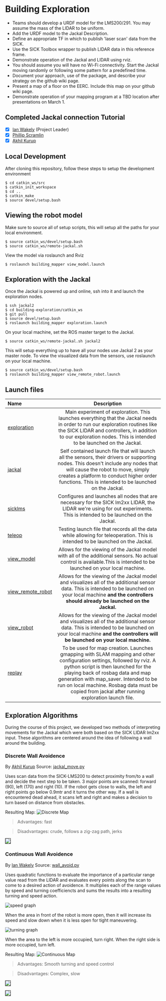# Building Exploration

- Teams should develop a URDF model for the LMS200/291. You may assume the mass of the LIDAR to be uniform.
- Add the URDF model to the Jackal Description.
- Define an appropriate TF in which to publish 'laser scan' data from the SICK.
- Use the SICK Toolbox wrapper to publish LIDAR data in this reference frame.
- Demonstrate operation of the Jackal and LIDAR using rviz.
- You should assume you will have no Wi-Fi connectivity. Start the Jackal moving randomly or following some pattern for a predefined time.
- Document your approach, use of the package, and describe your strategy on the github wiki page.
- Present a map of a floor on the EERC. Include this map on your github wiki page.
- Demonstrate operation of your mapping program at a TBD location after presentations on March 1.

## Completed Jackal connection Tutorial
- [x] [Ian Wakely](https://github.com/raveious) (Project Leader)
- [x] [Phillip Scramlin](https://github.com/pdscraml)
- [x] [Akhil Kurup](https://github.com/amkurup)

## Local Development

After cloning this repository, follow these steps to setup the development environment
```
$ cd catkin_ws/src
$ catkin_init_workspace
$ cd ..
$ catkin_make
$ source devel/setup.bash
```

## Viewing the robot model

Make sure to source all of setup scripts, this will setup all the paths for your local environment.

```
$ source catkin_ws/devel/setup.bash
$ source catkin_ws/remote-jackal.sh
```

View the model via roslaunch and Rviz

```
$ roslaunch building_mapper view_model.launch
```

## Exploration with the Jackal

Once the Jackal is powered up and online, ssh into it and launch the exploration nodes.

```
$ ssh jackal2
$ cd building-exploration/catkin_ws
$ git pull
$ source devel/setup.bash
$ roslaunch building_mapper exploration.launch
```

On your local machine, set the ROS master target to the Jackal.

```
$ source catkin_ws/remote-jackal.sh jackal2
```

This will setup everything up to have all your nodes use Jackal 2 as your master node. To view the visualized data from the sensors, use roslaunch on your local machine.

```
$ source catkin_ws/devel/setup.bash
$ roslaunch building_mapper view_remote_robot.launch
```

## Launch files

Name|Description
:---|:---:
[exploration](catkin_ws/src/building_mapper/launch/exploration.launch)|Main experiment of exploration. This launches everything that the Jackal needs in order to run our exploration routines like the SICK LIDAR and controllers, in addition to our exploration nodes. This is intended to be launched on the Jackal.
[jackal](catkin_ws/src/building_mapper/launch/jackal.launch)|Self contained launch file that will launch all the sensors, their drivers or supporting nodes. This doesn't include any nodes that will cause the robot to move, simply creates a platform to conduct higher order functions. This is intended to be launched on the Jackal.
[sicklms](catkin_ws/src/building_mapper/launch/sicklms.launch)|Configures and launches all nodes that are necessary for the SICK lm2xx LIDAR, the LIDAR we're using for out experiments. This is intended to be launched on the Jackal.
[teleop](catkin_ws/src/building_mapper/launch/teleop.launch)|Testing launch file that records all the data while allowing for teleoperation. This is intended to be launched on the Jackal.
[view_model](catkin_ws/src/building_mapper/launch/view_model.launch)|Allows for the viewing of the Jackal model with all of the additional sensors. No actual control is available.This is intended to be launched on your local machine.
[view_remote_robot](catkin_ws/src/building_mapper/launch/view_remote_robot.launch)|Allows for the viewing of the Jackal model and visualizes all of the additional sensor data. This is intended to be launched on your local machine **and the controllers should already be launched on the Jackal.**
[view_robot](catkin_ws/src/building_mapper/launch/view_robot.launch)|Allows for the viewing of the Jackal model and visualizes all of the additional sensor data. This is intended to be launched on your local machine **and the controllers will be launched on your local machine.**
[replay](catkin_ws/src/building_mapper/launch/replay.launch)|To be used for map creation. Launches gmapping with SLAM mapping and other configuration settings, followed by rviz. A python script is then launched for the playing back of rosbag data and map generation with map_saver. Intended to be run on local machine. Rosbag data must be copied from jackal after running exploration launch file.

## Exploration Algorithms

During the course of this project, we developed two methods of interpreting movements for the Jackal which were both based on the SICK LIDAR lm2xx input. These algorithms are centered around the idea of following a wall around the building.

### Discrete Wall Avoidence
By [Akhil Kurup](https://github.com/amkurup)
Source: [jackal_move.py](catkin_ws/src/building_mapper/scripts/jackal_move.py)

Uses scan data from the SICK-LMS200 to detect proximity from/to a wall and decide the next step to be taken. 3 major points are scanned: forward (90), left (170) and right (10). If the robot gets close to walls, the left and right points go below 0.9mtr and it turns the other way. If a wall is encountered dead ahead, it scans left and right and makes a decision to turn based on distance from obstacles.

Resulting Map:
![Discrete Map](catkin_ws/src/building_mapper/maps/map_akhil.jpg "Resulting Map")

> Advantages: fast

> Disadvantages: crude, follows a zig-zag path, jerks

<a href="https://www.youtube.com/watch?v=SlaGViP3a7M" target="_blank"><img src="https://img.youtube.com/vi/SlaGViP3a7M/mqdefault.jpg" border="1" /></a>

### Continuous Wall Avoidence
By [Ian Wakely](https://github.com/raveious)
Source: [wall_avoid.py](catkin_ws/src/building_mapper/scripts/wall_avoid.py)

Uses quadratic functions to evaluate the importance of a particular range value read from the LIDAR and evaluates every points along the scan to come to a desired action of avoidence. It multiplies each of the range values by speed and turning coefficiencts and sums the results into a resulting turning and speed action.

![speed graph](graphs/speed.jpg)

When the area in front of the robot is more open, then it will increase its speed and slow down when it is less open for tight maneuvering.

![turning graph](graphs/turning.jpg)

When the area to the left is more occupied, turn right. When the right side is more occupied, turn left.

Resulting Map:
![Continuous Map](catkin_ws/src/building_mapper/maps/map_ian.jpg "Resulting Map")

> Advantages: Smooth turning and speed control

> Disadvantages: Complex, slow

<a href="https://www.youtube.com/watch?v=ek8rpRBjwkk" target="_blank"><img src="https://img.youtube.com/vi/ek8rpRBjwkk/mqdefault.jpg" border="1" /></a>

<a href="https://www.youtube.com/watch?v=nWGagJHPpIU" target="_blank"><img src="https://img.youtube.com/vi/nWGagJHPpIU/mqdefault.jpg" border="1" /></a>
